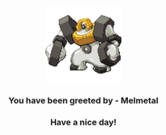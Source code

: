 <p align="center">
    <img src="https://raw.githubusercontent.com/PokeAPI/sprites/master/sprites/pokemon/809.png" width="150" height="150">
</p>
<h3 align="center">You have been greeted by - <b>Melmetal</b></h3>
<h3 align="center">Have a nice day!</h3>
